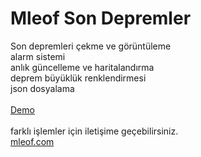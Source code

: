 # Mleof Son Depremler
Son depremleri çekme ve görüntüleme<br>
alarm sistemi<br>
anlık güncelleme ve haritalandırma<br>
deprem büyüklük renklendirmesi<br>
json dosyalama<br>
<br>
<a href="https://mleof.com/deprem" target="_blank">Demo</a>
<br>
<br>
farklı işlemler için iletişime geçebilirsiniz.<br>
<a href="https://mleof.com/" target="_blank">mleof.com</a>
